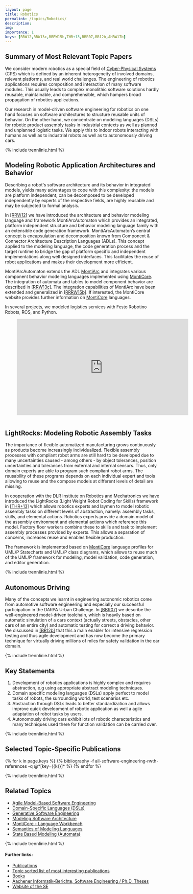 ```yaml
---
layout: page
title: Robotics
permalink: /topics/Robotics/
description: 
img: 
importance: 1
keys: [RRW12,RRW13c,RRRW15b,THR+13,BBR07,BR12b,AHRW17b]
---
```


## Summary of Most Relevant Topic Papers
We consider modern robotics as a special field of [Cyber-Physical 
Systems](/topics/Cyber-Physical-Systems) (CPS) which is defined by an inherent 
heterogeneity of involved domains, relevant platforms, and real world 
challenges. The engineering of robotics applications requires composition and 
interaction of many software modules. This usually leads to complex monolithic 
software solutions hardly reusable, maintainable, and comprehensible, which 
hampers broad propagation of robotics applications.

Our research in model-driven software engineering for robotics on one hand 
focuses on software architectures to structure reusable units of behavior. On 
the other hand, we concentrate on modeling languages (DSLs) for robotic product 
assembly tasks in industrial contexts as well as planned and unplanned logistic 
tasks. We apply this to indoor robots interacting with humans as well as to 
industrial robots as well as to autonomously driving cars.

{% include trennlinie.html %}

## Modeling Robotic Application Architectures and Behavior
Describing a robot's software architecture and its behavior in integrated 
models, yields many advantages to cope with this complexity: the models are 
platform independent, can be decomposed to be developed independently by experts 
of the respective fields, are highly reusable and may be subjected to formal 
analysis.

In 
[[RRW12]](https://www.se-rwth.de/publications/A-Requirements-Modeling-Language-for-the-Component-Behavior-of-Cyber-Physical-Robotics-Systems.pdf) 
we have introduced the architecture and behavior modeling language and framework 
MontiArcAutomaton which provides an integrated, platform independent structure 
and behavior modeling language family with an extensible code generation 
framework. MontiArcAutomaton’s central concept is encapsulation and 
decomposition known from Component & Connector Architecture Description 
Languages (ADLs). This concept applied to the modeling language, the code 
generation process and the target runtime to bridge the gap of platform specific 
and independent implementations along well designed interfaces. This facilitates 
the reuse of robot applications and makes their development more efficient.

MontiArcAutomaton extends the ADL [MontiArc](http://www.monticore.de/languages/) 
and integrates various component behavior modeling languages implemented using 
[MontiCore](http://www.monticore.de/). The integration of automata and tables to 
model component behavior are described in 
[[RRW13c]](https://www.se-rwth.de/publications/MontiArcAutomaton-Modeling-Architecture-and-Behavior-of-Robotic-Systems.pdf). 
The integration capabilities of MontiArc have been extended and generalized in 
[[RRRW15b]](https://www.se-rwth.de/publications/Language-and-Code-Generator-Composition-for-Model-Driven-Engineering-of-Robotics-Component-and-Connector-Systems.pdf). 
If interested, the MontiCore website provides further information on 
[MontiCore](http://www.monticore.de/languages/) languages.

In several projects, we modeled logistics services with Festo Robotino Robots, 
ROS, and Python.

<center>
<div class="embed-responsive embed-responsive-16by9" style="width: 85%">
<iframe width="560" height="315" src="https://www.youtube.com/embed/qvCU3Hz89ZM" 
title="YouTube video player" frameborder="0" allow="accelerometer; autoplay; 
clipboard-write; encrypted-media; gyroscope; picture-in-picture" 
allowfullscreen></iframe>
</div>
</center>
<br />

## LightRocks: Modeling Robotic Assembly Tasks
The importance of flexible automatized manufacturing grows continuously as 
products become increasingly individualized. Flexible assembly processes with 
compliant robot arms are still hard to be developed due to many uncertainties 
caused - among others - by object tolerances, position uncertainties and 
tolerances from external and internal sensors. Thus, only domain experts are 
able to program such compliant robot arms. The reusability of these programs 
depends on each individual expert and tools allowing to reuse and the compose 
models at different levels of detail are missing.

In cooperation with the DLR Institute on Robotics and Mechatronics we have 
introduced the LightRocks (Light Weight Robot Coding for Skills) framework in 
[[THR+13]](https://www.se-rwth.de/publications/A-New-Skill-Based-Robot-Programming-Language-Using-UML-P-Statecharts.pdf) 
which allows robotics experts and laymen to model robotic assembly tasks on 
different levels of abstraction, namely: assembly tasks, skills, and elemental 
actions. Robotics experts provide a domain model of the assembly environment and 
elemental actions which reference this model. Factory floor workers combine 
these to skills and task to implement assembly processes provided by experts. 
This allows a separation of concerns, increases reuse and enables flexible 
production.

The framework is implemented based on [MontiCore](http://www.monticore.de/) 
language profiles for UML/P Statecharts and UML/P class diagrams, which allows 
to reuse much of the UML/P framework for modeling, model validation, code 
generation, and editor generation.

{% include trennlinie.html %}

## Autonomous Driving
Many of the concepts we learnt in engineering autonomic robotics come from 
automotive software engineering and especially our successful participation in 
the DARPA Urban Challenge. In 
[[BBR07]](https://www.se-rwth.de/topics/~rumpe/publications20042008/Software-and-Systems-Engineering-Process-and-Tools-for-the-Development-of-Autonomous-Driving-Intelligence.pdf) 
we describe the well-engineered model-driven toolchain, which is heavily based 
on automatic simulation of a cars context (actually streets, obstacles, other 
cars of an entire city) and automatic testing for correct a driving behavior. We 
discussed in 
[[BR12b]](https://www.se-rwth.de/publications/Autonomous-Driving-5-Years-after-the-Urban-Challenge-The-Anticipatory-Vehicle-as-a-Cyber-Physical-System.pdf) 
that this a main enabler for intensive regression testing and thus agile 
development and has now become the primary technique for virtually driving 
millions of miles for safety validation in the car domain.

{% include trennlinie.html %}

## Key Statements
1. Development of robotics applications is highly complex and requires 
abstraction, e.g using appropriate abstract modeling techniques.
2. Domain specific modeling languages (DSLs) apply perfect to model tasks of 
robots, the surrounding world, test scenarios etc.
3. Abstraction through DSLs leads to better standardization and allows improve 
quick development of robotic application as well a agile adaptation of robot 
tasks by users.
4. Autonomously driving cars exhibit lots of robotic characteristics and many 
techniques used there for function validation can be carried over.

{% include trennlinie.html %}

## Selected Topic-Specific Publications

<div class="publications">
  {% for k in page.keys %}
    {% bibliography -f all-software-engineering-rwth-references -q @*[key={{k}}]* %}
  {% endfor %}
</div>

{% include trennlinie.html %}

## Related Topics
- [Agile Model-Based Software Engineering](/topics/Agile-MBSE)
- [Domain-Specific Languages (DSLs)](/topics/Domain-Specific-Languages)
- [Generative Software Engineering](/topics/Generative-SE)
- [Modeling Software Architecture](/topics/Software-Architecture)
- [MontiCore - Language Workbench](/topics/MontiCore)
- [Semantics of Modeling Languages](/topics/Semantics)
- [State Based Modeling (Automata)](/topics/State-Based-Modeling)

{% include trennlinie.html %}

#### Further links:

- [Publications](/publications)
- [Topic sorted list of most interesting publications](/topics)
- [Books](/books)
- [Aachener Informatik-Berichte, Software Engineering / Ph.D. Theses](/phdtheses)
- [Website of the SE](https://www.se-rwth.de)

